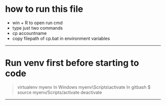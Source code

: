 
# how to run this file
- win + R to open run cmd
- type just two commands
- cp accountname
- copy filepath of cp.bat in environment variables
---

# Run venv first before starting to code
 > virtualenv myenv
 In Windows
 > myenv\Scripts\activate
 In gitbash
 $ source myenv/Scripts/activate
 > deactivate
---

